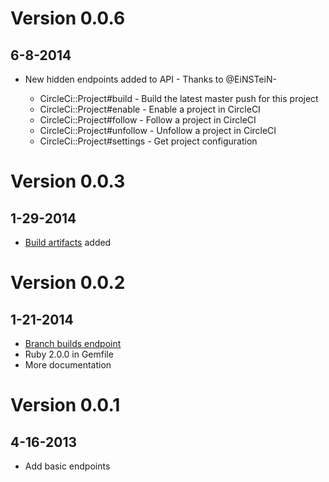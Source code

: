 # Version 0.0.6

## 6-8-2014

* New hidden endpoints added to API - Thanks to @EiNSTeiN-

  * CircleCi::Project#build - Build the latest master push for this project
  * CircleCi::Project#enable - Enable a project in CircleCI
  * CircleCi::Project#follow - Follow a project in CircleCI
  * CircleCi::Project#unfollow - Unfollow a project in CircleCI
  * CircleCi::Project#settings - Get project configuration

# Version 0.0.3

## 1-29-2014

* [Build artifacts](https://github.com/mtchavez/circleci/pull/3) added

# Version 0.0.2

## 1-21-2014

* [Branch builds endpoint](https://github.com/mtchavez/circleci/pull/1)
* Ruby 2.0.0 in Gemfile
* More documentation

# Version 0.0.1

## 4-16-2013

* Add basic endpoints
